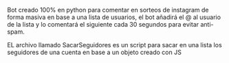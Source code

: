 Bot creado 100% en python para comentar en sorteos de instagram de forma masiva en base a una lista de usuarios, el bot añadirá el @ al usuario de la lista y lo comentará el siguiente cada 30 segundos para evitar anti-spam.

EL archivo llamado SacarSeguidores es un script para sacar en una lista los seguidores de una cuenta en base a un objeto creado con JS
